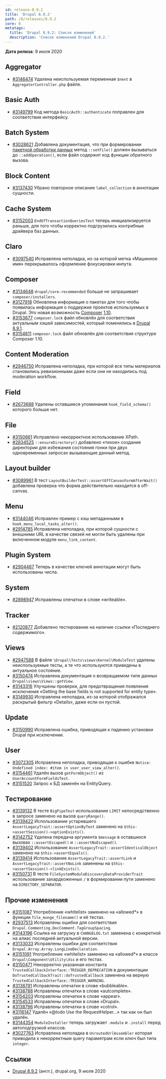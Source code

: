 ```yaml
---
id: release-8.9.2
title: 'Drupal 8.9.2'
path: /8/releases/8.9.2
core: 8
metatags:
  title: 'Drupal 8.9.2: Список изменений'
  description: 'Список изменений Drupal 8.9.2.'
---
```


**Дата релиза**: 9 июля 2020

## Aggregator

- [#3146474](https://www.drupal.org/project/drupal/issues/3146474) Удалена неиспользуемая переменная `$next` в `AggregatorController.php` файле.

## Basic Auth

- [#3149799](https://www.drupal.org/project/drupal/issues/3149799) Код метода `BasicAuth::authenticate` поправлен для соответствия интерфейсу.

## Batch System

- [#3028621](https://www.drupal.org/project/drupal/issues/3028621) Добавлена документация, что при формировании [пакетной обработки данных](../batches/batches.md) метод `::setFile()` должен вызываться до `::addOperation()`, если файл содержит код функции обратного вызова.

## Block Content

- [#3137430](https://www.drupal.org/project/drupal/issues/3137430) Убрано повторное описание `label_collection` в аннотации сущности.

## Cache System

- [#3152003](https://www.drupal.org/project/drupal/issues/3152003) `EndOfTransactionQueriesTest` теперь инициализируется раньше, для того чтобы корректно подгрузились контрибные драйвера баз данных.

## Claro

- [#3097540](https://www.drupal.org/project/drupal/issues/3097540) Исправлена неполадка, из-за которой метка «Машинное имя» перекрывалось оформление фокусировки инпута.

## Composer

- [#3134648](https://www.drupal.org/node/3134648) `drupal/core-recommended` больше не запрашивает `composer/installers`.
- [#3127918](https://www.drupal.org/project/drupal/issues/3127918) Обновлена информация о пакетах для того чтобы появилась информация о поддержке проектов используемых в Drupal. Это новая возможность [Composer](../../composer/composer.md) [1.10](https://blog.packagist.com/composer-fund/).
- [#3153677](https://www.drupal.org/project/drupal/issues/3153677) `composer.lock` файл обновлён для соответствия актуальным хэшей зависимостей, который поменялись в [Drupal 8.9.1](release-8.9.1.md).
- [#3154611](https://www.drupal.org/project/drupal/issues/3154611) `composer.lock` файл обновлён для соответствия структуре Composer 1.10.

## Content Moderation

- [#2946750](https://www.drupal.org/project/drupal/issues/2946750) Исправлена неполадка, при которой все типы материалов становились ревизионными даже если они не находились под moderation workflow.

## Field

- [#2673688](https://www.drupal.org/project/drupal/issues/2673688) Удалены оставшиеся упоминания `hook_field_schema()` которого больше нет.

## File

- [#3150661](https://www.drupal.org/project/drupal/issues/3150661) Исправлено некорректное использование XPath.
- [#2834525](https://www.drupal.org/project/drupal/issues/2834525) `::ensureDirectory()` добавлено «тихое» создание директории для избежания состояния гонки при двух одновременных запросах вызывающие данный метод.

## Layout builder

- [#3089961](https://www.drupal.org/project/drupal/issues/3089961) В тест `LayoutBuilderTest::assertOffCanvasFormAfterWait()` добавлена проверка что форма действительно находится в off-canvas.

## Menu

- [#3144046](https://www.drupal.org/project/drupal/issues/3144046) Исправлен пример с кэш метаданными в `hook_menu_local_tasks_alter()`.
- [#2914785](https://www.drupal.org/project/drupal/issues/2914785) Исправлена неполадка, при которой сущности с внешними URL в качестве связей не могли быть удалены при включенном модуле `menu_link_content`.

## Plugin System

- [#2904467](https://www.drupal.org/project/drupal/issues/2904467) Теперь в качестве ключей аннотации могут быть использованы числа.

## System

- [#2898947](https://www.drupal.org/project/drupal/issues/2898947) Исправлены опечатки в слове «writeable».

## Tracker

- [#2120877](https://www.drupal.org/project/drupal/issues/2120877) Добавлено тестирование на наличие ссылки «Последнего содержимого».

## Views

- [#2947588](https://www.drupal.org/project/drupal/issues/2947588) В файле `\Drupal\Tests\views\Kernel\ModuleTest` удалены неиспользуемые тесты, а те что используются приведены в актуальное состояние.
- [#3150474](https://www.drupal.org/project/drupal/issues/3150474) Исправлена документация о возвращаемом типе данных `Drupal\views\Views::getView`.
- [#3143316](https://www.drupal.org/project/drupal/issues/3143316) Улучшены проверки, для предотвращения появления исключения «Getting the base fields is not supported for entity type».
- [#3149930](https://www.drupal.org/project/drupal/issues/3149930) Исправлена неполадка, из-за которой отображался раскрытый фильтр «Details», даже если он пустой.

## Update

- [#3150990](https://www.drupal.org/project/drupal/issues/3150990) Исправлена ошибка, приводящая к падению установки Drupal при исключении.

## User

- [#3072305](https://www.drupal.org/project/drupal/issues/3072305) Исправлена неполадка, приводящая к ошибке `Notice: Undefined index: #item in user_user_view_alter()`.
- [#3154461](https://www.drupal.org/project/drupal/issues/3154461) Удалён вызов `getFormObject()` из `UserAccountFormFieldsTest`.
- [#3151520](https://www.drupal.org/project/drupal/issues/3151520) Запрос к БД заменён на EntityQuery.

## Тестирование

- [#3139132](https://www.drupal.org/project/drupal/issues/3139132) В тесте `BigPipeTest` использование `LIMIT` непосредственно в запросе заменено на вызов `queryRange()`.
- [#3139422](https://www.drupal.org/project/drupal/issues/3139422) Использование устаревшего `AssertLegacyTrait::assertOptionByText` заменено на `$this->assertSession()->optionExists()`.
- [#3142752](https://www.drupal.org/project/drupal/issues/3142752) Удалена передача аргумента `$message` в оставшихся вызовах `::assertEscaped()` и `::assertNoEscaped()`.
- [#3139402](https://www.drupal.org/project/drupal/issues/3139402) Использование `AssertLegacyTrait::assertIdenticalObject` заменено на `$this->assertEquals()`.
- [#3139414](https://www.drupal.org/project/drupal/issues/3139414) Использование `AssertLegacyTrait::assertLink` и `AssertLegacyTrait::assertNoLink` заменены на `$this->assertSession()->linkExists()`.
- [#3150731](https://www.drupal.org/project/drupal/issues/3150731) В тесте `FileSystemModuleDiscoveryDataProviderTrait` использование захардкоженных `/` в формировании пути заменено на `DIRECTORY_SEPARATOR`.

## Прочие изменения

- [#3151087](https://www.drupal.org/project/drupal/issues/3151087) Употребление «whitelist» заменено на «allowed*» в функции `file_munge_filename()` и её тестах.
- [#2937513](https://www.drupal.org/project/drupal/issues/2937513) Исправлены ошибки для соответствия `Drupal.Commenting.DocComment.TagGroupSpacing`.
- [#3143196](https://www.drupal.org/project/drupal/issues/3143196) Ссылка на загрузку в `CHANGELOG.txt` заменена с конкретной на алиас последней актуальной версии.
- [#3133033](https://www.drupal.org/project/drupal/issues/3133033) Исправлены ошибки для соответствия `Drupal.Array.Array.LongLineDeclaration`.
- [#3151091](https://www.drupal.org/project/drupal/issues/3151091) Употребление «whitelist» заменено на «allowed*» в классе `Drupal\Component\Utility\Xss` и его тестах.
- [#3150471](https://www.drupal.org/project/drupal/issues/3150471) Некорректно указанная константа `TrustedCallbackInterface::TRIGGER_DEPRECATION` в документации `DoTrustedCallbackTrait::doTrustedCallback` заменена на верную `TrustedCallbackInterface::TRIGGER_WARNING`.
- [#3138791](https://www.drupal.org/project/drupal/issues/3138791) Исправлены опечатки в слове «bubbleable».
- [#3138788](https://www.drupal.org/project/drupal/issues/3138788) Исправлены опечатки в слове «autcomplete».
- [#3154203](https://www.drupal.org/project/drupal/issues/3154203) Исправлены опечатки в слове «appear».
- [#3154533](https://www.drupal.org/project/drupal/issues/3154533) Исправлены опечатки в слове «Drupal».
- [#3138796](https://www.drupal.org/project/drupal/issues/3138796) Исправлены опечатки в слове «cotrol».
- [#3116147](https://www.drupal.org/project/drupal/issues/3116147) Удалён «@todo Use the RequestHelper…» так как он был удалён.
- [#3144354](https://www.drupal.org/project/drupal/issues/3144354) `ModuleInstaller` теперь загружает `.module` и `.install` перед автоподгрузкой классов.
- [#3027763](https://www.drupal.org/project/drupal/issues/3027763) Исправлена неполадка в `UnroutedUrlAssembler` которая приводила к некорректным query параметрам если ключ был типа `integer`.

## Ссылки

- [Drupal 8.9.2](https://www.drupal.org/project/drupal/releases/8.9.2) (англ.), drupal.org, 9 июля 2020